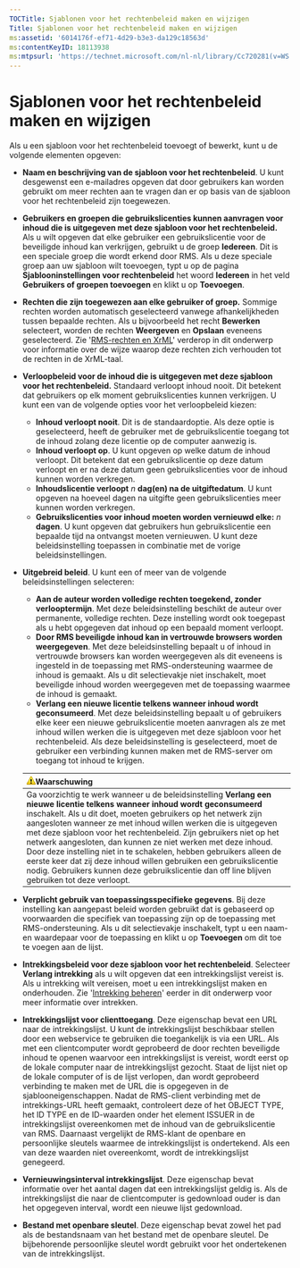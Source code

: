 ```yaml
---
TOCTitle: Sjablonen voor het rechtenbeleid maken en wijzigen
Title: Sjablonen voor het rechtenbeleid maken en wijzigen
ms:assetid: '6014176f-ef71-4d29-b3e3-da129c18563d'
ms:contentKeyID: 18113938
ms:mtpsurl: 'https://technet.microsoft.com/nl-nl/library/Cc720281(v=WS.10)'
---
```


Sjablonen voor het rechtenbeleid maken en wijzigen
==================================================

Als u een sjabloon voor het rechtenbeleid toevoegt of bewerkt, kunt u de volgende elementen opgeven:

-   **Naam en beschrijving van de sjabloon voor het rechtenbeleid**. U kunt desgewenst een e-mailadres opgeven dat door gebruikers kan worden gebruikt om meer rechten aan te vragen dan er op basis van de sjabloon voor het rechtenbeleid zijn toegewezen.
-   **Gebruikers en groepen die gebruikslicenties kunnen aanvragen voor inhoud die is uitgegeven met deze sjabloon voor het rechtenbeleid.** Als u wilt opgeven dat elke gebruiker een gebruikslicentie voor de beveiligde inhoud kan verkrijgen, gebruikt u de groep **Iedereen**. Dit is een speciale groep die wordt erkend door RMS. Als u deze speciale groep aan uw sjabloon wilt toevoegen, typt u op de pagina **Sjablooninstellingen voor rechtenbeleid** het woord **Iedereen** in het veld **Gebruikers of groepen toevoegen** en klikt u op **Toevoegen**.
-   **Rechten die zijn toegewezen aan elke gebruiker of groep.** Sommige rechten worden automatisch geselecteerd vanwege afhankelijkheden tussen bepaalde rechten. Als u bijvoorbeeld het recht **Bewerken** selecteert, worden de rechten **Weergeven** en **Opslaan** eveneens geselecteerd. Zie '[RMS-rechten en XrML](https://technet.microsoft.com/7eb5cdd1-cd48-4b2b-96b6-fc74f7b42e7f)' verderop in dit onderwerp voor informatie over de wijze waarop deze rechten zich verhouden tot de rechten in de XrML-taal.
-   **Verloopbeleid voor de inhoud die is uitgegeven met deze sjabloon voor het rechtenbeleid.** Standaard verloopt inhoud nooit. Dit betekent dat gebruikers op elk moment gebruikslicenties kunnen verkrijgen. U kunt een van de volgende opties voor het verloopbeleid kiezen:
    -   **Inhoud verloopt nooit**. Dit is de standaardoptie. Als deze optie is geselecteerd, heeft de gebruiker met de gebruikslicentie toegang tot de inhoud zolang deze licentie op de computer aanwezig is.
    -   **Inhoud verloopt op**. U kunt opgeven op welke datum de inhoud verloopt. Dit betekent dat een gebruikslicentie op deze datum verloopt en er na deze datum geen gebruikslicenties voor de inhoud kunnen worden verkregen.
    -   **Inhoudslicentie verloopt** *n* **dag(en) na de uitgiftedatum**. U kunt opgeven na hoeveel dagen na uitgifte geen gebruikslicenties meer kunnen worden verkregen.
    -   **Gebruikslicenties voor inhoud moeten worden vernieuwd elke:** *n* **dagen**. U kunt opgeven dat gebruikers hun gebruikslicentie een bepaalde tijd na ontvangst moeten vernieuwen. U kunt deze beleidsinstelling toepassen in combinatie met de vorige beleidsinstellingen.
-   **Uitgebreid beleid**. U kunt een of meer van de volgende beleidsinstellingen selecteren:
    -   **Aan de auteur worden volledige rechten toegekend, zonder verlooptermijn**. Met deze beleidsinstelling beschikt de auteur over permanente, volledige rechten. Deze instelling wordt ook toegepast als u hebt opgegeven dat inhoud op een bepaald moment verloopt.
    -   **Door RMS beveiligde inhoud kan in vertrouwde browsers worden weergegeven**. Met deze beleidsinstelling bepaalt u of inhoud in vertrouwde browsers kan worden weergegeven als dit eveneens is ingesteld in de toepassing met RMS-ondersteuning waarmee de inhoud is gemaakt. Als u dit selectievakje niet inschakelt, moet beveiligde inhoud worden weergegeven met de toepassing waarmee de inhoud is gemaakt.
    -   **Verlang een nieuwe licentie telkens wanneer inhoud wordt geconsumeerd**. Met deze beleidsinstelling bepaalt u of gebruikers elke keer een nieuwe gebruikslicentie moeten aanvragen als ze met inhoud willen werken die is uitgegeven met deze sjabloon voor het rechtenbeleid. Als deze beleidsinstelling is geselecteerd, moet de gebruiker een verbinding kunnen maken met de RMS-server om toegang tot inhoud te krijgen.

    | ![](/security-updates/images/Cc720281.Caution(WS.10).gif)Waarschuwing                                                                                                                                                                                                                                                                                                                                                                                                                                                                                                                                                                        |
    |---------------------------------------------------------------------------------------------------------------------------------------------------------------------------------------------------------------------------------------------------------------------------------------------------------------------------------------------------------------------------------------------------------------------------------------------------------------------------------------------------------------------------------------------------------------------------------------------------------------------------------------------------------|
    | Ga voorzichtig te werk wanneer u de beleidsinstelling **Verlang een nieuwe licentie telkens wanneer inhoud wordt geconsumeerd** inschakelt. Als u dit doet, moeten gebruikers op het netwerk zijn aangesloten wanneer ze met inhoud willen werken die is uitgegeven met deze sjabloon voor het rechtenbeleid. Zijn gebruikers niet op het netwerk aangesloten, dan kunnen ze niet werken met deze inhoud. Door deze instelling niet in te schakelen, hebben gebruikers alleen de eerste keer dat zij deze inhoud willen gebruiken een gebruikslicentie nodig. Gebruikers kunnen deze gebruikslicentie dan off line blijven gebruiken tot deze verloopt. |

-   **Verplicht gebruik van toepassingsspecifieke gegevens**. Bij deze instelling kan aangepast beleid worden gebruikt dat is gebaseerd op voorwaarden die specifiek van toepassing zijn op de toepassing met RMS-ondersteuning. Als u dit selectievakje inschakelt, typt u een naam- en waardepaar voor de toepassing en klikt u op **Toevoegen** om dit toe te voegen aan de lijst.
-   **Intrekkingsbeleid voor deze sjabloon voor het rechtenbeleid**. Selecteer **Verlang intrekking** als u wilt opgeven dat een intrekkingslijst vereist is. Als u intrekking wilt vereisen, moet u een intrekkingslijst maken en onderhouden. Zie '[Intrekking beheren](https://technet.microsoft.com/df732a7d-1fb0-4845-87ca-fab4bc5f98a0)' eerder in dit onderwerp voor meer informatie over intrekken.
-   **Intrekkingslijst voor clienttoegang**. Deze eigenschap bevat een URL naar de intrekkingslijst. U kunt de intrekkingslijst beschikbaar stellen door een webservice te gebruiken die toegankelijk is via een URL. Als met een clientcomputer wordt geprobeerd de door rechten beveiligde inhoud te openen waarvoor een intrekkingslijst is vereist, wordt eerst op de lokale computer naar de intrekkingslijst gezocht. Staat de lijst niet op de lokale computer of is de lijst verlopen, dan wordt geprobeerd verbinding te maken met de URL die is opgegeven in de sjablooneigenschappen. Nadat de RMS-client verbinding met de intrekkings-URL heeft gemaakt, controleert deze of het OBJECT TYPE, het ID TYPE en de ID-waarden onder het element ISSUER in de intrekkingslijst overeenkomen met de inhoud van de gebruikslicentie van RMS. Daarnaast vergelijkt de RMS-klant de openbare en persoonlijke sleutels waarmee de intrekkingslijst is ondertekend. Als een van deze waarden niet overeenkomt, wordt de intrekkingslijst genegeerd.
-   **Vernieuwingsinterval intrekkingslijst**. Deze eigenschap bevat informatie over het aantal dagen dat een intrekkingslijst geldig is. Als de intrekkingslijst die naar de clientcomputer is gedownload ouder is dan het opgegeven interval, wordt een nieuwe lijst gedownload.
-   **Bestand met openbare sleutel**. Deze eigenschap bevat zowel het pad als de bestandsnaam van het bestand met de openbare sleutel. De bijbehorende persoonlijke sleutel wordt gebruikt voor het ondertekenen van de intrekkingslijst.
